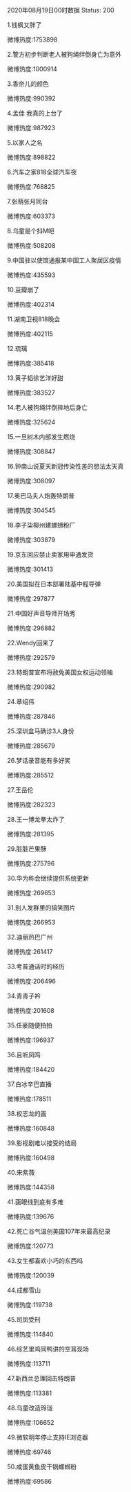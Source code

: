 2020年08月19日00时数据
Status: 200

1.钱枫又胖了

微博热度:1753898

2.警方初步判断老人被狗绳绊倒身亡为意外

微博热度:1000914

3.香奈儿的颜色

微博热度:990392

4.孟佳 我真的上台了

微博热度:987923

5.以家人之名

微博热度:898822

6.汽车之家818全球汽车夜

微博热度:768825

7.张萌张月同台

微博热度:603373

8.乌童是个抖M吧

微博热度:508208

9.中国驻以使馆通报某中国工人聚居区疫情

微博热度:435593

10.豆瓣崩了

微博热度:402314

11.湖南卫视818晚会

微博热度:402115

12.琉璃

微博热度:385418

13.黄子韬徐艺洋好甜

微博热度:383527

14.老人被狗绳绊倒摔地后身亡

微博热度:325624

15.一旦树木内部发生燃烧

微博热度:308847

16.钟南山说夏天新冠传染性差的想法太天真

微博热度:308097

17.奥巴马夫人炮轰特朗普

微博热度:304545

18.李子柒柳州建螺蛳粉厂

微博热度:303879

19.京东回应禁止卖家用申通发货

微博热度:301413

20.美国拟在日本部署陆基中程导弹

微博热度:297877

21.中国好声音导师开场秀

微博热度:296882

22.Wendy回来了

微博热度:292579

23.特朗普宣布将赦免美国女权运动领袖

微博热度:290982

24.章绍伟

微博热度:287846

25.深圳盒马确诊3人身份

微博热度:285679

26.梦话录音能有多好笑

微博热度:285512

27.王岳伦

微博热度:282323

28.王一博龙拳太炸了

微博热度:281395

29.脏脏芒果酥

微博热度:275796

30.华为称会继续提供系统更新

微博热度:269653

31.别人发群里的搞笑图片

微博热度:266953

32.迪丽热巴广州

微博热度:261417

33.考普通话时的经历

微博热度:206496

34.青青子衿

微博热度:201608

35.任豪随便拍拍

微博热度:196937

36.且听凤鸣

微博热度:184420

37.白冰辛巴直播

微博热度:178511

38.权志龙的画

微博热度:160848

39.影视剧难以接受的结局

微博热度:160498

40.宋紫薇

微博热度:144358

41.画眼线到底有多难

微博热度:139676

42.死亡谷气温创美国107年来最高纪录

微博热度:120773

43.女生都喜欢小巧的东西吗

微博热度:120039

44.成都雪山

微博热度:119738

45.司凤受刑

微博热度:114840

46.综艺里鸡同鸭讲的空耳现场

微博热度:113711

47.新西兰总理回击特朗普

微博热度:113381

48.乌童改造玲珑

微博热度:106652

49.微软明年停止支持IE浏览器

微博热度:69746

50.咸蛋黄鱼皮干锅螺蛳粉

微博热度:69586

